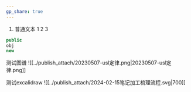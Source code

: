 ```yaml
---
gp_share: true
---
```


1. 普通文本
1
2
3

```java title="code代码"
public
obj
new
```


测试图谱
![[../publish_attach/20230507-usl定律.png|20230507-usl定律.png]]

测试excalidraw
![[../publish_attach/2024-02-15笔记加工梳理流程.svg|700]]
